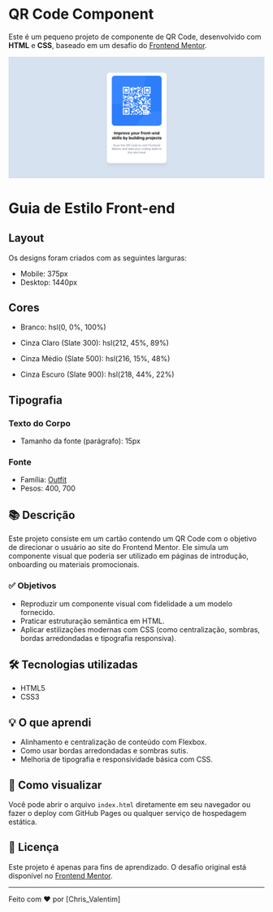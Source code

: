 # QR Code Component

Este é um pequeno projeto de componente de QR Code, desenvolvido com **HTML** e **CSS**, baseado em um desafio do [Frontend Mentor](https://www.frontendmentor.io/).

![Screenshot do Projeto](img/projetoFinalizado.png)

# Guia de Estilo Front-end

## Layout

Os designs foram criados com as seguintes larguras:

- Mobile: 375px
- Desktop: 1440px

## Cores

- Branco: hsl(0, 0%, 100%)

- Cinza Claro (Slate 300): hsl(212, 45%, 89%)
- Cinza Médio (Slate 500): hsl(216, 15%, 48%)
- Cinza Escuro (Slate 900): hsl(218, 44%, 22%)

## Tipografia

### Texto do Corpo

- Tamanho da fonte (parágrafo): 15px

### Fonte

- Família: [Outfit](https://fonts.google.com/specimen/Outfit)
- Pesos: 400, 700


## 📚 Descrição

Este projeto consiste em um cartão contendo um QR Code com o objetivo de direcionar o usuário ao site do Frontend Mentor. Ele simula um componente visual que poderia ser utilizado em páginas de introdução, onboarding ou materiais promocionais.

### ✅ Objetivos

- Reproduzir um componente visual com fidelidade a um modelo fornecido.
- Praticar estruturação semântica em HTML.
- Aplicar estilizações modernas com CSS (como centralização, sombras, bordas arredondadas e tipografia responsiva).

## 🛠 Tecnologias utilizadas

- HTML5
- CSS3

## 💡 O que aprendi

- Alinhamento e centralização de conteúdo com Flexbox.
- Como usar bordas arredondadas e sombras sutis.
- Melhoria de tipografia e responsividade básica com CSS.

## 🚀 Como visualizar

Você pode abrir o arquivo `index.html` diretamente em seu navegador ou fazer o deploy com GitHub Pages ou qualquer serviço de hospedagem estática.

## 📝 Licença

Este projeto é apenas para fins de aprendizado. O desafio original está disponível no [Frontend Mentor](https://www.frontendmentor.io/).

---

Feito com ❤️ por [Chris_Valentim]
